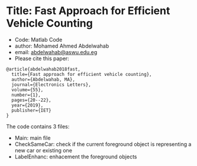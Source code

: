 # Title: Fast Approach for Efficient Vehicle Counting
- Code: Matlab Code
- author: Mohamed Ahmed Abdelwahab
- email: abdelwahab@aswu.edu.eg
- Please cite this paper:
```
@article{abdelwahab2018fast,
  title={Fast approach for efficient vehicle counting},
  author={Abdelwahab, MA},
  journal={Electronics Letters},
  volume={55},
  number={1},
  pages={20--22},
  year={2019},
  publisher={IET}
}
```
The code contains 3 files:
* Main: main file
* CheckSameCar:  check if the current foreground object is representing a new car or existing one   
* LabelEnhanc: enhacement the foreground objects


